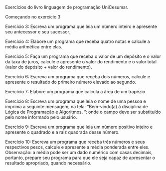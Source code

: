Exercícios do livro linguagem de programação UniCesumar.

Começando no exercício 3

Exercício 3:
Escreva um programa que leia um número inteiro e apresente seu antecessor e
seu sucessor.

Exercício 4:
Elabore um programa que receba quatro notas e calcule a média aritmética entre
elas.

Exercício 5:
Faça um programa que receba o valor de um depósito e o valor da taxa de juros,
calcule e apresente o valor do rendimento e o valor total (valor do depósito + valor
do rendimento).

Exercício 6:
Escreva um programa que receba dois números, calcule e apresente o resultado do
primeiro número elevado ao segundo.

Exercício 7:
Elabore um programa que calcula a área de um trapézio.

Exercício 8:
Escreva um programa que leia o nome de uma pessoa e imprima a seguinte mensagem,
na tela: “Bem-vindo(a) à disciplina de Lógica de Programação e Algoritmos,
<nome>”; onde o campo <nome> deve ser substituído pelo nome informado pelo
usuário.

Exercício 9:
Escreva um programa que leia um número positivo inteiro e apresente o quadrado
e a raiz quadrada desse número.

Exercício 10:
Escreva um programa que receba três números e seus respectivos pesos, calcule e
apresente a média ponderada entre eles. Observação: a média pode ser um dado
numérico com casas decimais, portanto, prepare seu programa para que ele seja
capaz de apresentar o resultado apropriado, quando necessário.